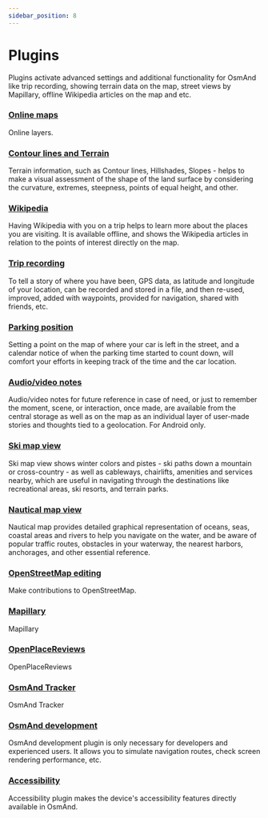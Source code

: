 ```yaml
---
sidebar_position: 8
---
```


# Plugins 

Plugins activate advanced settings and additional functionality for OsmAnd like trip recording, showing terrain data on the map, street views by Mapillary, offline Wikipedia articles on the map and etc.

### [Online maps](./online-map.md)

Online layers.


### [Contour lines and Terrain](./contour-lines.md)

Terrain information, such as Contour lines, Hillshades, Slopes - helps to make a visual assessment of the shape of the land surface by considering the curvature, extremes, steepness, points of equal height, and other.

### [Wikipedia](./wikipedia.md)

Having Wikipedia with you on a trip helps to learn more about the places you are visiting. It is available offline, and shows the Wikipedia articles in relation to the points of interest directly on the map.

### [Trip recording](./trip-recording.md)

To tell a story of where you have been, GPS data, as latitude and longitude of your location, can be recorded and stored in a file, and then re-used, improved, added with waypoints, provided for navigation, shared with friends, etc.

### [Parking position](./parking.md)

Setting a point on the map of where your car is left in the street, and a calendar notice of when the parking time started to count down, will comfort your efforts in keeping track of the time and the car location.

### [Audio/video notes](./audio-video-notes.md)

Audio/video notes for future reference in case of need, or just to remember the moment, scene, or interaction, once made, are available from the central storage as well as on the map as an individual layer of user-made stories and thoughts tied to a geolocation. For Android only.

### [Ski map view](./ski-maps.md)

Ski map view shows winter colors and pistes - ski paths down a mountain or cross-country - as well as cableways, chairlifts, amenities and services nearby, which are useful in navigating through the destinations like recreational areas, ski resorts, and terrain parks.

### [Nautical map view](./nautical-charts.md)

Nautical map provides detailed graphical representation of oceans, seas, coastal areas and rivers to help you navigate on the water, and be aware of popular traffic routes, obstacles in your waterway, the nearest harbors, anchorages, and other essential reference.

### [OpenStreetMap editing](./osm-editing.md)

Make contributions to OpenStreetMap.

### [Mapillary](./mapillary.md)

Mapillary

### [OpenPlaceReviews](./openplacereviews/)

OpenPlaceReviews

### [OsmAnd Tracker](./osmand-tracker/)

OsmAnd Tracker

### [OsmAnd development](./development/)

OsmAnd development plugin is only necessary for developers and experienced users. It allows you to simulate navigation routes, check screen rendering performance, etc.

### [Accessibility](./accessibility/)

Accessibility plugin makes the device's accessibility features directly available in OsmAnd.


